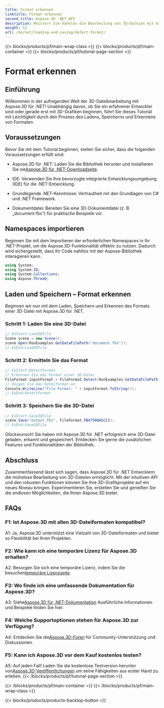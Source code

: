 ```yaml
---
title: Format erkennen
linktitle: Format erkennen
second_title: Aspose.3D .NET API
description: Meistern Sie mühelos die Bearbeitung von 3D-Dateien mit Aspose.3D für .NET. Laden, speichern und erkennen Sie Formate nahtlos.
weight: 12
url: /de/net/loading-and-saving/detect-format/
---
```


{{< blocks/products/pf/main-wrap-class >}}
{{< blocks/products/pf/main-container >}}
{{< blocks/products/pf/tutorial-page-section >}}

# Format erkennen

## Einführung

Willkommen in der aufregenden Welt der 3D-Dateibearbeitung mit Aspose.3D für .NET! Unabhängig davon, ob Sie ein erfahrener Entwickler sind oder gerade erst mit 3D-Grafiken beginnen, führt Sie dieses Tutorial mit Leichtigkeit durch den Prozess des Ladens, Speicherns und Erkennens von Formaten.

## Voraussetzungen

Bevor Sie mit dem Tutorial beginnen, stellen Sie sicher, dass die folgenden Voraussetzungen erfüllt sind:

-  Aspose.3D für .NET: Laden Sie die Bibliothek herunter und installieren Sie sie[Aspose.3D für .NET-Downloadseite](https://releases.aspose.com/3d/net/).

- IDE: Verwenden Sie Ihre bevorzugte integrierte Entwicklungsumgebung (IDE) für die .NET-Entwicklung.

- Grundlegende .NET-Kenntnisse: Vertrautheit mit den Grundlagen von C# und .NET Framework.

- Dokumentdatei: Bereiten Sie eine 3D-Dokumentdatei (z. B. „document.fbx“) für praktische Beispiele vor.

## Namespaces importieren

Beginnen Sie mit dem Importieren der erforderlichen Namespaces in Ihr .NET-Projekt, um die Aspose.3D-Funktionalität effektiv zu nutzen. Dadurch wird sichergestellt, dass Ihr Code nahtlos mit der Aspose-Bibliothek interagieren kann.

```csharp
using System;
using System.IO;
using System.Collections;
using Aspose.ThreeD;
```

## Laden und Speichern – Format erkennen

Beginnen wir nun mit dem Laden, Speichern und Erkennen des Formats einer 3D-Datei mit Aspose.3D für .NET.

### Schritt 1: Laden Sie eine 3D-Datei

```csharp
// ExStart:Load3DFile
Scene scene = new Scene();
scene.Open(RunExamples.GetDataFilePath("document.fbx"));
// ExEnd:Load3DFile
```

### Schritt 2: Ermitteln Sie das Format

```csharp
// ExStart:DetectFormat
// Erkennen Sie das Format einer 3D-Datei
FileFormat inputFormat = FileFormat.Detect(RunExamples.GetDataFilePath("document.fbx"));
// Zeigen Sie das Dateiformat an
Console.WriteLine("File Format: " + inputFormat.ToString());
// ExEnd:DetectFormat
```

### Schritt 3: Speichern Sie die 3D-Datei

```csharp
// ExStart:Save3DFile
scene.Save("output.fbx", FileFormat.FBX7500ASCII);
// ExEnd:Save3DFile
```

Glückwunsch! Sie haben mit Aspose.3D für .NET erfolgreich eine 3D-Datei geladen, erkannt und gespeichert. Entdecken Sie gerne die zusätzlichen Features und Funktionalitäten der Bibliothek.

## Abschluss

Zusammenfassend lässt sich sagen, dass Aspose.3D für .NET Entwicklern die mühelose Bearbeitung von 3D-Dateien ermöglicht. Mit der intuitiven API und den robusten Funktionen können Sie Ihre 3D-Grafikprojekte auf ein neues Niveau bringen. Experimentieren Sie, erstellen Sie und genießen Sie die endlosen Möglichkeiten, die Ihnen Aspose.3D bietet.

## FAQs

### F1: Ist Aspose.3D mit allen 3D-Dateiformaten kompatibel?

A1: Ja, Aspose.3D unterstützt eine Vielzahl von 3D-Dateiformaten und bietet so Flexibilität bei Ihren Projekten.

### F2: Wie kann ich eine temporäre Lizenz für Aspose.3D erhalten?

 A2: Besorgen Sie sich eine temporäre Lizenz, indem Sie die besuchen[temporäre Lizenzseite](https://purchase.aspose.com/temporary-license/).

### F3: Wo finde ich eine umfassende Dokumentation für Aspose.3D?

 A3: Siehe[Aspose.3D für .NET-Dokumentation](https://reference.aspose.com/3d/net/) Ausführliche Informationen und Beispiele finden Sie hier.

### F4: Welche Supportoptionen stehen für Aspose.3D zur Verfügung?

 A4: Entdecken Sie die[Aspose.3D-Foren](https://forum.aspose.com/c/3d/18) für Community-Unterstützung und Diskussionen.

### F5: Kann ich Aspose.3D vor dem Kauf kostenlos testen?

 A5: Auf jeden Fall! Laden Sie die kostenlose Testversion herunter von[Aspose.3D-Veröffentlichungen](https://releases.aspose.com/) um seine Fähigkeiten aus erster Hand zu erleben.
{{< /blocks/products/pf/tutorial-page-section >}}

{{< /blocks/products/pf/main-container >}}
{{< /blocks/products/pf/main-wrap-class >}}

{{< blocks/products/products-backtop-button >}}
